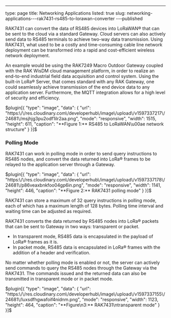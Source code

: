 ---
type: page
title: Networking Applications
listed: true
slug: networking-applications---rak7431-rs485-to-lorawan-converter
---published

RAK7431 can convert the data of RS485 devices into LoRaWAN® that can be sent to the cloud via a standard Gateway. Cloud servers can also actively send data to RS485 terminals to achieve two-way data transmission. Using RAK7431, what used to be a costly and time-consuming cable line network deployment can be transformed into a rapid and cost-efficient wireless network deployment.

An example would be using the RAK7249 Macro Outdoor Gateway coupled with the RAK WisDM cloud management platform, in order to realize an end-to-end industrial field data acquisition and control system. Using the built-in LoRa® Server, that comes standard with any RAK Gateway, one could seamlessly achieve transmission of the end device data to any application server. Furthermore, the MQTT integration allows for a high level of security and efficiency.

$plugin[{
    "type": "image",
    "data": {
        "url": "https:\/\/res.cloudinary.com\/developerhub\/image\/upload\/v1597337217\/24681\/msjhjg3pu2odf1ilr2aa.png",
        "mode": "responsive",
        "width": 1515,
        "height": 611,
        "caption": "**Figure 1:** RS485 to LoRaWAN\u00ae network structure"
    }
}]$

### Polling Mode

RAK7431 can work in polling mode in order to send query instructions to RS485 nodes, and convert the data returned into LoRa® frames to be relayed to the application server through a Gateway.

$plugin[{
    "type": "image",
    "data": {
        "url": "https:\/\/res.cloudinary.com\/developerhub\/image\/upload\/v1597337178\/24681\/p86veaxbnkfoo04gp6in.png",
        "mode": "responsive",
        "width": 1141,
        "height": 446,
        "caption": "**Figure 2:** RAK7431 polling mode"
    }
}]$

RAK7431 can store a maximum of 32 query instructions in polling mode, each of which has a maximum length of 128 bytes. Polling time interval and waiting time can be adjusted as required.

RAK7431 converts the data returned by RS485 nodes into LoRa® packets that can be sent to Gateway in two ways: transparent or packet. 

- In transparent mode, RS485 data is encapsulated in the payload of LoRa® frames as it is.
- In packet mode, RS485
data is encapsulated in LoRa® frames with the addition of a header and verification.

No matter whether polling mode is enabled or not, the server can actively send commands to query the RS485 nodes through the Gateway via the RAK7431. The commands issued and the returned data can also be transmitted in transparent mode or in packet mode.

$plugin[{
    "type": "image",
    "data": {
        "url": "https:\/\/res.cloudinary.com\/developerhub\/image\/upload\/v1597337155\/24681\/luxsdfhgwafoif4nidnm.png",
        "mode": "responsive",
        "width": 1123,
        "height": 464,
        "caption": "**Figure\n3:** RAK7431\ntransparent mode"
    }
}]$

